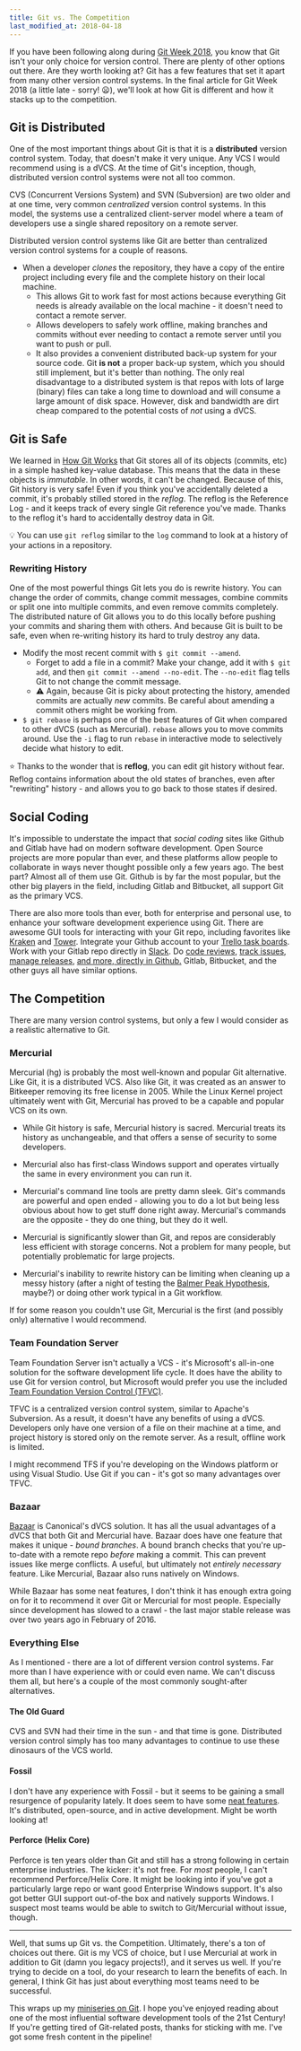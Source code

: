 ```yaml
---
title: Git vs. The Competition
last_modified_at: 2018-04-18
---
```


If you have been following along during [Git Week 2018](/2018/04/07/git-week.html),
you know that Git isn't your only choice for version control. There are plenty of
other options out there. Are they worth looking at? Git has a few features that
set it apart from many other version control systems. In the final article for
Git Week 2018 (a little late - sorry! :frowning:), we'll look at how Git is
different and how it stacks up to the competition.

## Git is Distributed

One of the most important things about Git is that it is a **distributed**
version control system. Today, that doesn't make it very unique. Any VCS I would
recommend using is a dVCS. At the time of Git's inception, though, distributed
version control systems were not all too common.

CVS (Concurrent Versions System) and SVN (Subversion) are two older and at one
time, very common *centralized* version control systems. In this model, the
systems use a centralized client-server model where a team of developers use a
single shared repository on a remote server.

Distributed version control systems like Git are better than centralized version
control systems for a couple of reasons.
* When a developer *clones* the repository, they have a copy of the entire project
including every file and the complete history on their local machine.
  * This allows Git to work fast for most actions because everything Git needs
  is already available on the local machine - it doesn't need to contact a
  remote server.
  * Allows developers to safely work offline, making branches and commits without
  ever needing to contact a remote server until you want to push or pull.
  * It also provides a convenient distributed back-up system for your source
  code. Git **is not** a proper back-up system, which you should still implement,
  but it's better than nothing.
The only real disadvantage to a distributed system is that repos with lots of
large (binary) files can take a long time to download and will consume a large
amount of disk space. However, disk and bandwidth are dirt cheap compared to the
potential costs of *not* using a dVCS.

## Git is Safe

We learned in [How Git Works](/2018/04/15/how-git-works.html) that Git stores
all of its objects (commits, etc) in a simple hashed key-value database. This
means that the data in these objects is *immutable*. In other words, it can't
be changed. Because of this, Git history is very safe! Even if you think you've
accidentally deleted a commit, it's probably stilled stored in the *reflog*. The
reflog is the Reference Log - and it keeps track of every single Git reference
you've made. Thanks to the reflog it's hard to accidentally destroy data in Git.

:bulb: You can use `git reflog` similar to the `log` command to look at a
history of your actions in a repository.

### Rewriting History

One of the most powerful things Git lets you do is rewrite history. You can
change the order of commits, change commit messages, combine commits or split
one into multiple commits, and even remove commits completely. The distributed
nature of Git allows you to do this locally before pushing your commits and
sharing them with others. And because Git is built to be safe, even when
re-writing history its hard to truly destroy any data.
* Modify the most recent commit with `$ git commit --amend`.
  * Forget to add a file in a commit? Make your change, add it with `$ git add`,
  and then `git commit --amend --no-edit`. The `--no-edit` flag tells Git to not
  change the commit message.
  * :warning: Again, because Git is picky about protecting the history, amended
  commits are actually *new* commits. Be careful about amending a commit others
  might be working from.
* `$ git rebase` is perhaps one of the best features of Git when compared to other
dVCS (such as Mercurial). `rebase` allows you to move commits around. Use the
`-i` flag to run `rebase` in interactive mode to selectively decide what history
to edit.

:star: Thanks to the wonder that is **reflog**, you can edit git history without
fear. Reflog contains information about the old states of branches, even after
"rewriting" history - and allows you to go back to those states if desired.

## Social Coding

It's impossible to understate the impact that *social coding* sites like Github
and Gitlab have had on modern software development. Open Source projects are
more popular than ever, and these platforms allow people to collaborate in ways
never thought possible only a few years ago. The best part? Almost all of them
use Git. Github is by far the most popular, but the other big players in the
field, including Gitlab and Bitbucket, all support Git as the primary VCS.

There are also more tools than ever, both for enterprise and personal use, to
enhance your software development experience using Git. There are awesome GUI
tools for interacting with your Git repo, including favorites like
[Kraken](https://www.gitkraken.com/) and [Tower](https://www.git-tower.com/mac/).
Integrate your Github account to your [Trello task boards](https://blog.trello.com/github-and-trello-integrate-your-commits).
Work with your Gitlab repo directly in [Slack](https://docs.gitlab.com/ee/user/project/integrations/gitlab_slack_application.html).
Do [code reviews](https://github.com/features/code-review),
[track issues](https://guides.github.com/features/issues/),
[manage releases](https://help.github.com/articles/creating-releases/),
[and more, directly in Github.](https://github.com/features) Gitlab, Bitbucket,
and the other guys all have similar options.

## The Competition

There are many version control systems, but only a few I would consider as a
realistic alternative to Git.

### Mercurial

Mercurial (hg) is probably the most well-known and popular Git alternative. Like
Git, it is a distributed VCS. Also like Git, it was created as an answer to
Bitkeeper removing its free license in 2005. While the Linux Kernel project
ultimately went with Git, Mercurial has proved to be a capable and popular VCS
on its own.
* While Git history is safe, Mercurial history is sacred. Mercurial treats its
history as unchangeable, and that offers a sense of security to some developers.
* Mercurial also has first-class Windows support and operates virtually the same
in every environment you can run it.
* Mercurial's command line tools are pretty damn sleek. Git's commands are
powerful and open ended - allowing you to do a lot but being less obvious about
how to get stuff done right away. Mercurial's commands are the opposite - they
do one thing, but they do it well.

* Mercurial is significantly slower than Git, and repos are considerably less
efficient with storage concerns. Not a problem for many people, but potentially
problematic for large projects.
* Mercurial's inability to rewrite history can be limiting when cleaning up a
messy history (after a night of testing the
[Balmer Peak Hypothesis](https://xkcd.com/323/), maybe?) or doing other work
typical in a Git workflow.

If for some reason you couldn't use Git, Mercurial is the first (and possibly
only) alternative I would recommend.

### Team Foundation Server

Team Foundation Server isn't actually a VCS - it's Microsoft's all-in-one
solution for the software development life cycle. It does have the ability to
use Git for version control, but Microsoft would prefer you use the included
[Team Foundation Version Control (TFVC)](https://docs.microsoft.com/en-us/vsts/tfvc/overview?view=vsts).

TFVC is a centralized version control system, similar to Apache's Subversion. As
a result, it doesn't have any benefits of using a dVCS. Developers only have
one version of a file on their machine at a time, and project history is stored
only on the remote server. As a result, offline work is limited.

I might recommend TFS if you're developing on the Windows platform or using
Visual Studio. Use Git if you can - it's got so many advantages over TFVC.

### Bazaar

[Bazaar](http://bazaar.canonical.com/en/) is Canonical's dVCS solution. It has
all the usual advantages of a dVCS that both Git and Mercurial have. Bazaar does
have one feature that makes it unique - *bound branches*. A bound branch checks
that you're up-to-date with a remote repo *before* making a commit. This can
prevent issues like merge conflicts. A useful, but ultimately not *entirely
necessary* feature. Like Mercurial, Bazaar also runs natively on Windows.

While Bazaar has some neat features, I don't think it has enough extra going on
for it to recommend it over Git or Mercurial for most people. Especially since
development has slowed to a crawl - the last major stable release was over two
years ago in February of 2016.

### Everything Else

As I mentioned - there are a lot of different version control systems. Far more
than I have experience with or could even name. We can't discuss them all, but
here's a couple of the most commonly sought-after alternatives.

#### The Old Guard

CVS and SVN had their time in the sun - and that time is gone. Distributed
version control simply has too many advantages to continue to use these
dinosaurs of the VCS world.

#### Fossil

I don't have any experience with Fossil - but it seems to be gaining a small
resurgence of popularity lately. It does seem to have some
[neat features](https://www.fossil-scm.org/xfer/doc/trunk/www/fossil-v-git.wiki).
It's distributed, open-source, and in active development. Might be worth looking
at!

#### Perforce (Helix Core)

Perforce is ten years older than Git and still has a strong following in certain
enterprise industries. The kicker: it's not free. For *most* people, I can't
recommend Perforce/Helix Core. It might be looking into if you've got a
particularly large repo or want good Enterprise Windows support. It's also got
better GUI support out-of-the box and natively supports Windows. I suspect most
teams would be able to switch to Git/Mercurial without issue, though.

----

Well, that sums up Git vs. the Competition. Ultimately, there's a ton of choices
out there. Git is my VCS of choice, but I use Mercurial at work in addition to
Git (damn you legacy projects!), and it serves us well. If you're trying to
decide on a tool, do your research to learn the benefits of each. In general,
I think Git has just about everything most teams need to be successful.

This wraps up my [miniseries on Git](/2018/04/07/git-week.html). I hope you've enjoyed reading
about one of the most influential software development tools of the 21st Century!
If you're getting tired of Git-related posts, thanks for sticking with me. I've
got some fresh content in the pipeline!

